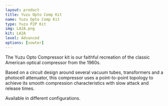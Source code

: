 ```yaml
---
layout: product
title: Yuzu Opto Comp Kit
name: Yuzu Opto Comp Kit
type: Yuzu P2P Kit
img: LA2A.png
kit: LA2A
level: Advanced
options: [sowter]
---
```


The Yuzu Opto Compressor kit is our faithful recreation of the classic American optical compressor from the 1960s.

Based on a circuit design around several vacuum tubes, transformers and a photocell attenuator, this compressor uses a point-to-point topology to achieve its smooth compression characteristics with slow attack and release times.

Available in different configurations.
